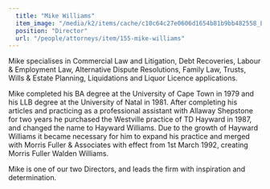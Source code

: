 ```yaml
---
  title: "Mike Williams"
  item_image: "/media/k2/items/cache/c10c64c27e0606d1654b81b9bb482558_L.jpg"
  position: "Director"
  url: "/people/attorneys/item/155-mike-williams"
---
```


Mike specialises in Commercial Law and Litigation, Debt Recoveries, Labour & Employment Law, Alternative Dispute Resolutions, Family Law, Trusts, Wills & Estate Planning, Liquidations and Liquor Licence applications. 
<!--more-->
Mike completed his BA degree at the University of Cape Town in 1979 and his LLB degree at the University of Natal in 1981\. After completing his articles and practicing as a professional assistant with Allaway Shepstone for two years he purchased the Westville practice of TD Hayward in 1987, and changed the name to Hayward Williams. Due to the growth of Hayward Williams it became necessary for him to expand his practice and merged with Morris Fuller & Associates with effect from 1st March 1992, creating Morris Fuller Walden Williams.

Mike is one of our two Directors, and leads the firm with inspiration and determination.